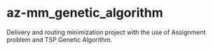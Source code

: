 # az-mm_genetic_algorithm
Delivery and routing minimization project with the use of Assignment problem and TSP Genetic Algorithm. 
